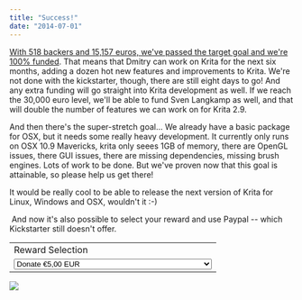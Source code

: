 ```yaml
---
title: "Success!"
date: "2014-07-01"
---
```


[With 518 backers and 15,157 euros, we've passed the target goal and we're 100% funded](https://www.kickstarter.com/projects/krita/krita-open-source-digital-painting-accelerate-deve). That means that Dmitry can work on Krita for the next six months, adding a dozen hot new features and improvements to Krita. We're not done with the kickstarter, though, there are still eight days to go! And any extra funding will go straight into Krita development as well. If we reach the 30,000 euro level, we'll be able to fund Sven Langkamp as well, and that will double the number of features we can work on for Krita 2.9.

  
And then there's the super-stretch goal... We already have a basic package for OSX, but it needs some really heavy development. It currently only runs on OSX 10.9 Mavericks, krita only seees 1GB of memory, there are OpenGL issues, there GUI issues, there are missing dependencies, missing brush engines. Lots of work to be done. But we've proven now that this goal is attainable, so please help us get there!

It would be really cool to be able to release the next version of Krita for Linux, Windows and OSX, wouldn't it :-)

 And now it's also possible to select your reward and use Paypal -- which Kickstarter still doesn't offer.

 

<table><tbody><tr><td><input type="hidden" name="on0" value="Reward Selection">Reward Selection</td></tr><tr><td><select name="os0"><option value="Donate">Donate €5,00 EUR</option> <option value="Postcard">Postcard €15,00 EUR</option> <option value="Postcard and stickers">Postcard and stickers €25,00 EUR</option> <option value="Digital Download of the Muses DVD">Digital Download of the Muses DVD €50,00 EUR</option> <option value="Physical copy of the Muses DVD">Physical copy of the Muses DVD €75,00 EUR</option> <option value="USB Stick with Krita">USB Stick with Krita €100,00 EUR</option> <option value="Comics with Krita DVD plus signed comic">Comics with Krita DVD plus signed comic €150,00 EUR</option> <option value="Dedicated Tutorial by Wolthera">Dedicated Tutorial by Wolthera €250,00 EUR</option> <option value="Pick your own priority">Pick your own priority €750,00 EUR</option> <option value="A month of dedicated development">A month of dedicated development €2.500,00 EUR</option></select></td></tr></tbody></table>

  ![](/images/posts/2014/pixel.gif)
